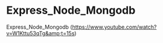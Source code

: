 # Express_Node_Mongodb
Express_Node_Mongodb  (https://www.youtube.com/watch?v=W1Kttu53qTg&amp;t=15s)
